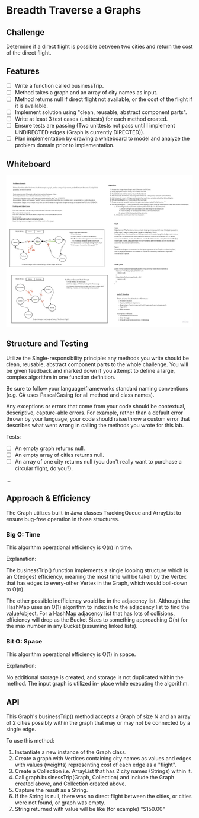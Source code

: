 # Breadth Traverse a Graphs

## Challenge

Determine if a direct flight is possible between two cities and return the cost of the direct flight.

## Features

- [ ] Write a function called businessTrip.
- [ ] Method takes a graph and an array of city names as input.
- [ ] Method returns null if direct flight not available, or the cost of the flight if it is available.
- [ ] Implement solution using "clean, reusable, abstract component parts".
- [ ] Write at least 3 test cases (unittests) for each method created.
- [ ] Ensure tests are passing (Two unittests not pass until I implement UNDIRECTED edges (Graph is currently DIRECTED)).
- [ ] Plan implementation by drawing a whiteboard to model and analyze the problem domain prior to implementation.

## Whiteboard

![Whiteboard of Business Trip Method Design](./business-trip-whiteboard.jpg)

## Structure and Testing

Utilize the Single-responsibility principle: any methods you write should be clean, reusable, abstract component parts to the whole challenge. You will be given feedback and marked down if you attempt to define a large, complex algorithm in one function definition.

Be sure to follow your language/frameworks standard naming conventions (e.g. C# uses PascalCasing for all method and class names).

Any exceptions or errors that come from your code should be contextual, descriptive, capture-able errors. For example, rather than a default error thrown by your language, your code should raise/throw a custom error that describes what went wrong in calling the methods you wrote for this lab.

Tests:

- [ ] An empty graph returns null.
- [ ] An empty array of cities returns null.
- [ ] An array of one city returns null (you don't really want to purchase a circular flight, do you?).

...

## Approach & Efficiency
<!-- What approach did you take? Why? What is the Big O space/time for this approach? -->



The Graph utilizes built-in Java classes TrackingQueue<E> and ArrayList<T> to ensure bug-free operation in those structures.

### Big O: Time

This algorithm operational efficiency is O(n) in time.

Explanation:

The businessTrip() function implements a single looping structure which is an O(edges) efficiency, meaning the most
time will be taken by the Vertex that has edges to every-other Vertex in the Graph, which would boil-down to O(n).

The other possible inefficiency would be in the adjacency list. Although the HashMap uses an O(1) algorithm to index in
to the adjacency list to find the value/object. For a HashMap adjacency list that has lots of collisions, efficiency
will drop as the Bucket Sizes to something approaching O(n) for the max number in any Bucket (assuming linked lists).

### Bit O: Space

This algorithm operational efficiency is O(1) in space.

Explanation:

No additional storage is created, and storage is not duplicated within the method. The input graph is utilized in-
place while executing the algorithm.

## API
<!-- Description of each method publicly available in your Graph -->

This Graph's businessTrip() method accepts a Graph of size N and an array of 2 cities possibly within the graph that
may or may not be connected by a single edge.


To use this method:

1. Instantiate a new instance of the Graph class.
2. Create a graph with Vertices containing city names as values and edges with values (weights) representing cost of each edge as a "flight".
3. Create a Collection i.e. ArrayList<City> that has 2 city names (Strings) within it.
4. Call graph.businessTrip(Graph, Collection) and include the Graph created above, and Collection created above.
5. Capture the result as a String.
6. If the String is null, there was no direct flight between the cities, or cities were not found, or graph was empty.
7. String returned with value will be like (for example) "$150.00"
